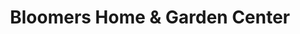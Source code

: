 ---
title: "Bloomers Home & Garden Center"
url: /sewell/bloomers-home-und-garden-center/
shop: Blumen
---